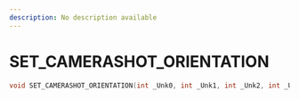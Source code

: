 ```yaml
---
description: No description available 
---
```


# SET_CAMERASHOT_ORIENTATION

```cpp
void SET_CAMERASHOT_ORIENTATION(int _Unk0, int _Unk1, int _Unk2, int _Unk3, int _Unk4);
```